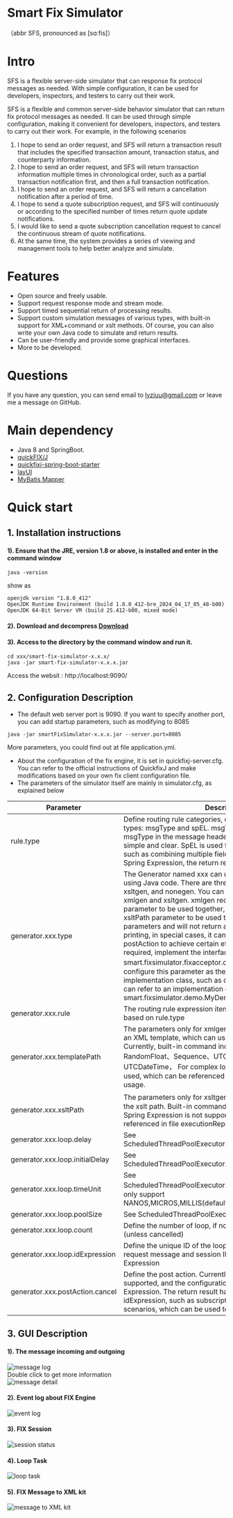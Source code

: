 Smart Fix Simulator
================
（abbr SFS, pronounced as [sɑːfis]）

# Intro
SFS is a flexible server-side simulator that can response fix protocol messages as needed. 
With simple configuration, it can be used for developers, inspectors, and testers to carry out their work.

SFS is a flexible and common server-side behavior simulator that can return fix protocol messages as needed. It can be used through simple configuration, making it convenient for developers, inspectors, and testers to carry out their work. For example, in the following scenarios
1. I hope to send an order request, and SFS will return a transaction result that includes the specified transaction amount, transaction status, and counterparty information.
2. I hope to send an order request, and SFS will return transaction information multiple times in chronological order, such as a partial transaction notification first, and then a full transaction notification.
3. I hope to send an order request, and SFS will return a cancellation notification after a period of time.
4. I hope to send a quote subscription request, and SFS will continuously or according to the specified number of times return quote update notifications.
5. I would like to send a quote subscription cancellation request to cancel the continuous stream of quote notifications.
6. At the same time, the system provides a series of viewing and management tools to help better analyze and simulate.

# Features
* Open source and freely usable.
* Support request response mode and stream mode.
* Support timed sequential return of processing results.
* Support custom simulation messages of various types, with built-in support for XML+command or xslt methods. Of course, you can also write your own Java code to simulate and return results.
* Can be user-friendly and provide some graphical interfaces.
* More to be developed.

# Questions
If you have any question, you can send email to <lyziuu@gmail.com> or leave me a message on GitHub.

# Main dependency
* Java 8 and SpringBoot.
* [quickFIX/J](https://github.com/quickfix-j/quickfixj)
* [quickfixj-spring-boot-starter](https://github.com/esanchezros/quickfixj-spring-boot-starter)
* [layUI](https://github.com/layui/layui/blob/main/README.en-US.md)
* [MyBatis Mapper](https://github.com/mybatis-mapper/mapper)

# Quick start
## 1. Installation instructions

#### 1). Ensure that the JRE, version 1.8 or above, is installed and enter in the command window
```
java -version
```
show as
```
openjdk version "1.8.0_412"
OpenJDK Runtime Environment (build 1.8.0_412-bre_2024_04_17_05_48-b00)
OpenJDK 64-Bit Server VM (build 25.412-b00, mixed mode)
```
#### 2). Download and decompress [Download](https://github.com/leedeper/smart-fix-simulator/releases)

#### 3). Access to the directory by the command window and run it.
```
cd xxx/smart-fix-simulator-x.x.x/
java -jar smart-fix-simulator-x.x.x.jar
```
Access the websit : http://localhost:9090/
## 2. Configuration Description
* The default web server port is 9090. If you want to specify another port, you can add startup parameters, such as modifying to 8085
```
java -jar smartFixSimulator-x.x.x.jar --server.port=8085
```
More parameters, you could find out at file application.yml.
* About the configuration of the fix engine, it is set in quickfixj-server.cfg. You can refer to the official instructions of QuickfixJ and make modifications based on your own fix client configuration file.
* The parameters of the simulator itself are mainly in simulator.cfg, as explained below

| Parameter                       | Description                                                                                                                                                                                                                                                                                                                                                                                                                                                                                                                                                                                                                                                                                                                                                                                                                        |
|---------------------------------|------------------------------------------------------------------------------------------------------------------------------------------------------------------------------------------------------------------------------------------------------------------------------------------------------------------------------------------------------------------------------------------------------------------------------------------------------------------------------------------------------------------------------------------------------------------------------------------------------------------------------------------------------------------------------------------------------------------------------------------------------------------------------------------------------------------------------------|
| rule.type                       | Define routing rule categories, currently supporting two types: msgType and spEL. msgType directly uses the msgType in the message header to make decisions, which is simple and clear. SpEL is used for complex routing rules, such as combining multiple fields to make decisions. Using Spring Expression, the return result should be Boolean type.                                                                                                                                                                                                                                                                                                                                                                                                                                                                            |
| generator.xxx.type              | The Generator named xxx can use built-in or be customized using Java code. There are three built-in generator: xmlgen, xsltgen, and nonegen. You can refer to the default examples xmlgen and xsltgen. xmlgen requires the templatePath parameter to be used together, while xsltgen requires the xsltPath parameter to be used together. nonegen has no parameters and will not return any results. It only provides printing, in special cases, it can be used in conjunction with postAction to achieve certain effects. When customization is required, implement the interface smart.fixsimulator.fixacceptor.core.Generator， and configure this parameter as the full path of your own implementation class, such as com.my.MyGenerator, which can refer to an implementation class smart.fixsimulator.demo.MyDemoGenerator. |
| generator.xxx.rule              | The routing rule expression item, the configuration content based on rule.type                                                                                                                                                                                                                                                                                                                                                                                                                                                                                                                                                                                                                                                                                                                                                     |
| generator.xxx.templatePath      | The parameters only for xmlgen, xxx.type=xmlgens, define an XML template, which can use built-in command. Currently, built-in command include RandomInt RandomFloat、Sequence、UTCDate、UTCTime、UTCDateTime， For complex logic, Spring Expression can be used, which can be referenced in file USDJPYQuote.xml for usage.                                                                                                                                                                                                                                                                                                                                                                                                                                                                                                             |
| generator.xxx.xsltPath          | The parameters only for xsltgen，xxx.type=xsltgen, define the xslt path. Built-in command can be used in xslt (note that Spring Expression is not supported), and usage can be referenced in file executionReportFilled.xslt.                                                                                                                                                                                                                                                                                                                                                                                                                                                                                                                                                                                                       |
| generator.xxx.loop.delay        | See ScheduledThreadPoolExecutor.scheduleWithFixedDelay()                                                                                                                                                                                                                                                                                                                                                                                                                                                                                                                                                                                                                                                                                                                                                                           |
| generator.xxx.loop.initialDelay | See ScheduledThreadPoolExecutor.scheduleWithFixedDelay()                                                                                                                                                                                                                                                                                                                                                                                                                                                                                                                                                                                                                                                                                                                                                                           |
| generator.xxx.loop.timeUnit     | See ScheduledThreadPoolExecutor.scheduleWithFixedDelay() ，only support NANOS,MICROS,MILLIS(default),SECONDS,MINUTES,HOURS                                                                                                                                                                                                                                                                                                                                                                                                                                                                                                                                                                                                                                                                                                          |
| generator.xxx.loop.poolSize     | See ScheduledThreadPoolExecutor                                                                                                                                                                                                                                                                                                                                                                                                                                                                                                                                                                                                                                                                                                                                                                                                    |
| generator.xxx.loop.count        | Define the number of loop, if not configured, then infinite (unless cancelled)                                                                                                                                                                                                                                                                                                                                                                                                                                                                                                                                                                                                                                                                                                                                                     |
| generator.xxx.loop.idExpression | Define the unique ID of the loop, taking values from the request message and session ID, represented by Spring Expression                                                                                                                                                                                                                                                                                                                                                                                                                                                                                                                                                                                                                                                                                                          |
| generator.xxx.postAction.cancel | Define the post action. Currently, only the cancel command is supported, and the configuration content is Spring Expression. The return result has the same logic as idExpression, such as subscription quotes or pending order scenarios, which can be used to complete cancellation                                                                                                                                                                                                                                                                                                                                                                                                                                                                                                                                                                                                                                                                                                                                        |

## 3. GUI Description
#### 1). The message incoming and outgoing
![message log](https://i.postimg.cc/j53qRgPn/message-Log.png)
<br>
Double click to get more information
<br>
![message detail](https://i.postimg.cc/j5QT5R91/message-Log-Double-Click.png)
#### 2). Event log about FIX Engine
![event log](https://i.postimg.cc/4NDdKSMz/eventLog.png)
#### 3). FIX Session
![session status](https://i.postimg.cc/s2cDND2c/session.png)
#### 4). Loop Task
![loop task](https://i.postimg.cc/nLZh2Qnr/loopTask.png)
#### 5). FIX Message to XML kit
![message to XML kit](https://i.postimg.cc/63p5JJ2N/parse2xml.png)






